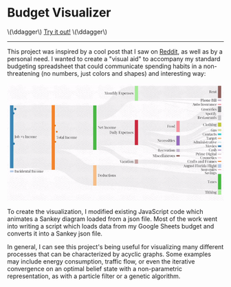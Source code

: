 # Budget Visualizer

\\(\ddagger\\) [Try it out!](../../../apps/budget-analyzer) \\(\ddagger\\)
* * *

This project was inspired by a cool post that I saw on [Reddit](https://www.reddit.com/r/dataisbeautiful/comments/adhzrw/watch_my_money_flow_an_animated_representation_of/), as well as by a personal need. I wanted to create a "visual aid" to accompany my standard budgeting spreadsheet that could communicate spending habits in a non-threatening (no numbers, just colors and shapes) and interesting way:

![](./sankey.gif "Budget Visualization")

To create the visualization, I modified existing JavaScript code which animates a Sankey diagram loaded from a json file. Most of the work went into writing a script which loads data from my Google Sheets budget and converts it into a Sankey json file.

In general, I can see this project's being useful for visualizing many different processes that can be characterized by acyclic graphs. Some examples may include energy consumption, traffic flow, or even the iterative convergence on an optimal belief state with a non-parametric representation, as with a particle filter or a genetic algorithm.

